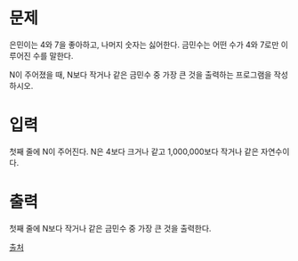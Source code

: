 # 문제

은민이는 4와 7을 좋아하고, 나머지 숫자는 싫어한다. 금민수는 어떤 수가 4와 7로만 이루어진 수를 말한다.

N이 주어졌을 때, N보다 작거나 같은 금민수 중 가장 큰 것을 출력하는 프로그램을 작성하시오.

# 입력

첫째 줄에 N이 주어진다. N은 4보다 크거나 같고 1,000,000보다 작거나 같은 자연수이다.

# 출력

첫째 줄에 N보다 작거나 같은 금민수 중 가장 큰 것을 출력한다.

[출처](https://www.acmicpc.net/problem/1526)
